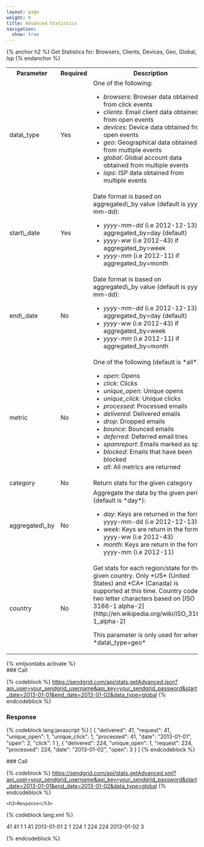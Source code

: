 ```yaml
---
layout: page
weight: 0
title: Advanced Statistics
navigation:
  show: true
---
```


{% anchor h2 %} Get Statistics for: Browsers, Clients, Devices, Geo, Global, Isp {% endanchor %}


<table markdown="1" class="table table-bordered table-striped">
<tbody markdown="1">
<tr markdown="1">
<th markdown="1">
Parameter

</th>
<th markdown="1">
Required

</th>
<th markdown="1">
Description

</th>
</tr>
<tr markdown="1">
<td markdown="1">
data\_type

</td>
<td markdown="1">
Yes

</td>
<td markdown="1">
One of the following:

-   *browsers*: Browser data obtained from click events
-   *clients*: Email client data obtained from open events
-   *devices*: Device data obtained from open events
-   *geo*: Geographical data obtained from multiple events
-   *global*: Global account data obtained from multiple events
-   *isps*: ISP data obtained from multiple events

</td>
</tr>
<tr markdown="1">
<td markdown="1">
start\_date

</td>
<td markdown="1">
Yes

</td>
<td markdown="1">
Date format is based on aggregated\_by value (default is yyyy-mm-dd):

-   *yyyy-mm-dd* (i.e 2012-12-13) if aggregated\_by=day (default)
-   *yyyy-ww* (i.e 2012-43) if aggregated\_by=week
-   *yyyy-mm* (i.e 2012-11) if aggregated\_by=month

</td>
</tr>
<tr markdown="1">
<td markdown="1">
end\_date

</td>
<td markdown="1">
No

</td>
<td markdown="1">
Date format is based on aggregated\_by value (default is yyyy-mm-dd):

-   *yyyy-mm-dd* (i.e 2012-12-13) if aggregated\_by=day (default)
-   *yyyy-ww* (i.e 2012-43) if aggregated\_by=week
-   *yyyy-mm* (i.e 2012-11) if aggregated\_by=month

</td>
</tr>
<tr markdown="1">
<td markdown="1">
metric

</td>
<td markdown="1">
No

</td>
<td markdown="1">
One of the following (default is *all*):

-   *open*: Opens
-   *click*: Clicks
-   *unique\_open*: Unique opens
-   *unique\_click*: Unique clicks
-   *processed*: Processed emails
-   *delivered*: Delivered emails
-   *drop*: Dropped emails
-   *bounce*: Bounced emails
-   *deferred*: Deferred email tries
-   *spamreport*: Emails marked as spam
-   *blocked*: Emails that have been blocked
-   *all*: All metrics are returned

</td>
</tr>
<tr markdown="1">
<td markdown="1">
category

</td>
<td markdown="1">
No

</td>
<td markdown="1">
Return stats for the given category

</td>
</tr>
<tr markdown="1">
<td markdown="1">
aggregated\_by

</td>
<td markdown="1">
No

</td>
<td markdown="1">
Aggregate the data by the given period (default is *day*):

-   *day*: Keys are returned in the format yyyy-mm-dd (i.e 2012-12-13)
-   *week*: Keys are return in the format yyyy-ww (i.e 2012-43)
-   *month*: Keys are return in the format yyyy-mm (i.e 2012-11)

</td>
</tr>
<tr markdown="1">
<td markdown="1">
country

</td>
<td markdown="1">
No

</td>
<td markdown="1">
Get stats for each region/state for the given country. Only *US* (United States) and *CA* (Canada) is supported at this time. Country code is two letter characters based on [ISO 3166-1 alpha-2](http://en.wikipedia.org/wiki/ISO_3166-1_alpha-2)

<p markdown="1">
This parameter is only used for when *data\_type=geo*

</td>
</tr>
</tbody>
</table>
{% xmljsontabs activate %}

<div markdown="1" class="tab-content">
<div markdown="1" class="tab-pane active" id="activate-json">
### Call



{% codeblock %}
https://sendgrid.com/api/stats.getAdvanced.json?api_user=your_sendgrid_username&api_key=your_sendgrid_password&start_date=2013-01-01&end_date=2013-01-02&data_type=global
{% endcodeblock %}
     <h3>Response</h3>

{% codeblock lang:javascript %}
[
  {
    "delivered": 41,
    "request": 41,
    "unique_open": 1,
    "unique_click": 1,
    "processed": 41,
    "date": "2013-01-01",
    "open": 2,
    "click": 1
  },
  {
    "delivered": 224,
    "unique_open": 1,
    "request": 224,
    "processed": 224,
    "date": "2013-01-02",
    "open": 3
  }
]
{% endcodeblock %}




</div>
<div markdown="1" class="tab-pane" id="activate-xml">
### Call



{% codeblock %}
https://sendgrid.com/api/stats.getAdvanced.xml?api_user=your_sendgrid_username&api_key=your_sendgrid_password&start_date=2013-01-01&end_date=2013-01-02&data_type=global
{% endcodeblock %}

	<h3>Response</h3>
	
{% codeblock lang:xml %}
<?xml version="1.0" encoding="ISO-8859-1"?>

<?xml version='1.0' encoding='UTF-8'?>
<stats>
   <day>
      <delivered>41</delivered>
      <request>41</request>
      <unique_open>1</unique_open>
      <unique_click>1</unique_click>
      <processed>41</processed>
      <date>2013-01-01</date>
      <open>2</open>
      <click>1</click>
   </day>
   <day>
      <delivered>224</delivered>
      <unique_open>1</unique_open>
      <request>224</request>
      <processed>224</processed>
      <date>2013-01-02</date>
      <open>3</open>
   </day>
</stats>

{% endcodeblock %}




</div>
</div>

